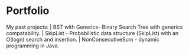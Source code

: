 # Portfolio
My past projects:
| BST with Generics- Binary Search Tree with generics compatability.
| SkipList - Probabilistic data structure (SkipList) with an O(logn) search and insertion.
| NonConsecutiveSum - dynamic programming in Java.

